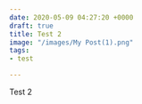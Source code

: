 ```yaml
---
date: 2020-05-09 04:27:20 +0000
draft: true
title: Test 2
image: "/images/My Post(1).png"
tags:
- test

---
```

Test 2